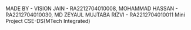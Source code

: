 MADE BY - VISION JAIN - RA2212704010008, MOHAMMAD HASSAN - RA2212704010030, MD ZEYAUL MUJTABA RIZVI - RA2212704010011
Mini Project CSE-DS(MTech Integrated)
